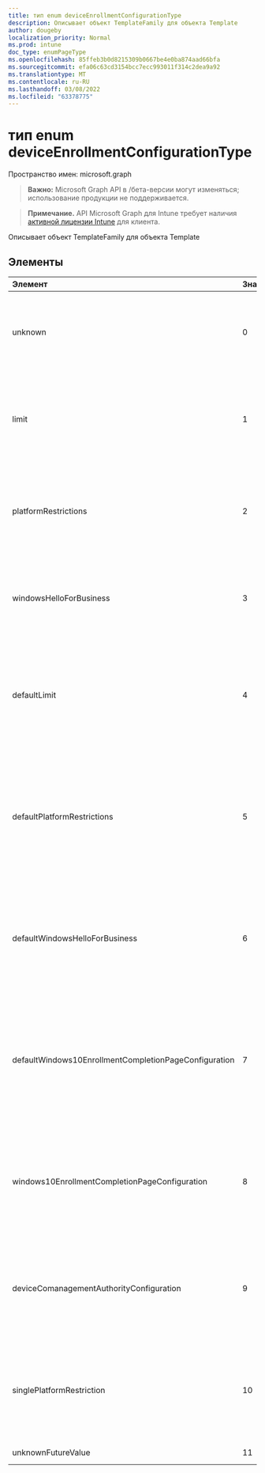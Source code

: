 ```yaml
---
title: тип enum deviceEnrollmentConfigurationType
description: Описывает объект TemplateFamily для объекта Template
author: dougeby
localization_priority: Normal
ms.prod: intune
doc_type: enumPageType
ms.openlocfilehash: 85ffeb3b0d8215309b0667be4e0ba874aad66bfa
ms.sourcegitcommit: efa06c63cd3154bcc7ecc993011f314c2dea9a92
ms.translationtype: MT
ms.contentlocale: ru-RU
ms.lasthandoff: 03/08/2022
ms.locfileid: "63378775"
---
```

# <a name="deviceenrollmentconfigurationtype-enum-type"></a>тип enum deviceEnrollmentConfigurationType

Пространство имен: microsoft.graph

> **Важно:** Microsoft Graph API в /бета-версии могут изменяться; использование продукции не поддерживается.

> **Примечание.** API Microsoft Graph для Intune требует наличия [активной лицензии Intune](https://go.microsoft.com/fwlink/?linkid=839381) для клиента.

Описывает объект TemplateFamily для объекта Template

## <a name="members"></a>Элементы
|Элемент|Значение|Описание|
|:---|:---|:---|
|unknown|0|Значение, используемое по умолчанию. Установить неизвестно, не удается ли определить тип конфигурации.|
|limit|1|Указывает, что конфигурация имеет ограничение типа, которое относится к числу устройств, которые разрешено зарегистрировать пользователю.|
|platformRestrictions|2|Указывает, что конфигурация — это ограничение платформы типа, которое относится к типам устройств, которые разрешено зарегистрировать пользователю.|
|windowsHelloForBusiness|3|Указывает, что конфигурация имеет тип Windows Hello, который относится к устройствам метода проверки подлинности.|
|defaultLimit|4|Указывает, что конфигурация имеет ограничение по умолчанию типа, которое относится к типам устройств, которые пользователь может зарегистрироваться по умолчанию.|
|defaultPlatformRestrictions|5|Указывает, что конфигурация является ограничением платформы типа по умолчанию, которое относится к типам устройств, которые пользователь может зарегистрироваться по умолчанию.|
|defaultWindowsHelloForBusiness|6 |Указывает, что конфигурация имеет тип Windows Hello, который относится к устройствам метода проверки подлинности, которые будут использовать по умолчанию.|
|defaultWindows10EnrollmentCompletionPageConfiguration|7 |Указывает, что конфигурация — это страница состояния состояния типа по умолчанию, которая относится к странице запуска, отображаемой во время OOBE в устройствах Автопилота по умолчанию.|
|windows10EnrollmentCompletionPageConfiguration|8 |Указывает, что конфигурация — это страница состояния регистрации типа, которая относится к странице запуска, отображаемой во время OOBE на устройствах Автопилота.|
|deviceComanagementAuthorityConfiguration|9 |Указывает, что конфигурация имеет тип Comanagement Authority, который относится к политикам, применяемым Co-Managed устройствам.|
|singlePlatformRestriction|10 |Указывает, что конфигурация имеет ограничение одной платформы типа, которое относится к типам устройств, которые разрешено зарегистрировать пользователю.|
|unknownFutureValue|11|Неизвестное будущее значение|




